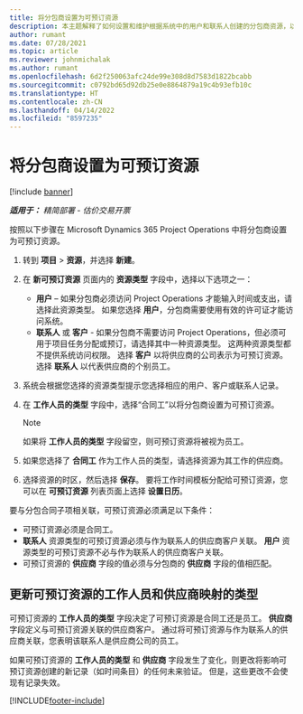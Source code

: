 ```yaml
---
title: 将分包商设置为可预订资源
description: 本主题解释了如何设置和维护根据系统中的用户和联系人创建的分包商资源，以便他们可以与 Microsoft Dynamics 365 Project Operations 中的分包合同关联。
author: rumant
ms.date: 07/28/2021
ms.topic: article
ms.reviewer: johnmichalak
ms.author: rumant
ms.openlocfilehash: 6d2f250063afc24de99e308d8d7583d1822bcabb
ms.sourcegitcommit: c0792bd65d92db25e0e8864879a19c4b93efb10c
ms.translationtype: HT
ms.contentlocale: zh-CN
ms.lasthandoff: 04/14/2022
ms.locfileid: "8597235"
---
```

# <a name="set-up-subcontractors-as-bookable-resources"></a>将分包商设置为可预订资源

[!include [banner](../../includes/dataverse-preview.md)]

_**适用于：** 精简部署 - 估价交易开票_

按照以下步骤在 Microsoft Dynamics 365 Project Operations 中将分包商设置为可预订资源。

1. 转到 **项目** \> **资源**，并选择 **新建**。
2. 在 **新可预订资源** 页面内的 **资源类型** 字段中，选择以下选项之一：

    - **用户** – 如果分包商必须访问 Project Operations 才能输入时间或支出，请选择此资源类型。 如果您选择 **用户**，分包商需要使用有效的许可证才能访问系统。
    - **联系人** 或 **客户** - 如果分包商不需要访问 Project Operations，但必须可用于项目任务分配或预订，请选择其中一种资源类型。 这两种资源类型都不提供系统访问权限。 选择 **客户** 以将供应商的公司表示为可预订资源。 选择 **联系人** 以代表供应商的个别员工。

3. 系统会根据您选择的资源类型提示您选择相应的用户、客户或联系人记录。
4. 在 **工作人员的类型** 字段中，选择“合同工”以将分包商设置为可预订资源。

    > [!NOTE]
    > 如果将 **工作人员的类型** 字段留空，则可预订资源将被视为员工。

5. 如果您选择了 **合同工** 作为工作人员的类型，请选择资源为其工作的供应商。
6. 选择资源的时区，然后选择 **保存**。 要将工作时间模板分配给可预订资源，您可以在 **可预订资源** 列表页面上选择 **设置日历**。

要与分包合同子项相关联，可预订资源必须满足以下条件：

- 可预订资源必须是合同工。
- **联系人** 资源类型的可预订资源必须与作为联系人的供应商客户关联。 **用户** 资源类型的可预订资源不必与作为联系人的供应商客户关联。
- 可预订资源的 **供应商** 字段的值必须与分包商的 **供应商** 字段的值相匹配。

## <a name="update-the-type-of-worker-and-vendor-mapping-for-bookable-resources"></a>更新可预订资源的工作人员和供应商映射的类型

可预订资源的 **工作人员的类型** 字段决定了可预订资源是合同工还是员工。 **供应商** 字段定义与可预订资源关联的供应商客户。 通过将可预订资源与作为联系人的供应商关联，您表明该联系人是供应商公司的员工。

如果可预订资源的 **工作人员的类型** 和 **供应商** 字段发生了变化，则更改将影响可预订资源创建的新记录（如时间条目）的任何未来验证。 但是，这些更改不会使现有记录失效。

[!INCLUDE[footer-include](../../includes/footer-banner.md)]
